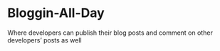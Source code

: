 # Bloggin-All-Day
Where developers can publish their blog posts and comment on other developers’ posts as well
